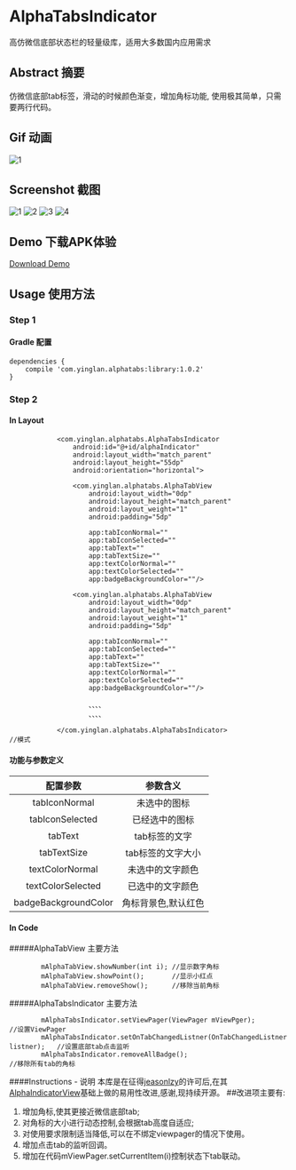 # AlphaTabsIndicator
高仿微信底部状态栏的轻量级库，适用大多数国内应用需求
## Abstract 摘要
仿微信底部tab标签，滑动的时候颜色渐变，增加角标功能, 使用极其简单，只需要两行代码。


## Gif 动画
![1](https://github.com/yingLanNull/AlphaTabsIndicator/blob/master/show/show.gif)

## Screenshot 截图
![1](https://github.com/yingLanNull/AlphaTabsIndicator/blob/master/show/Screenshot1.png)
![2](https://github.com/yingLanNull/AlphaTabsIndicator/blob/master/show/Screenshot2.png)
![3](https://github.com/yingLanNull/AlphaTabsIndicator/blob/master/show/Screenshot3.png)
![4](https://github.com/yingLanNull/AlphaTabsIndicator/blob/master/show/Screenshot4.png)

## Demo 下载APK体验
[Download Demo](https://github.com/yingLanNull/AlphaTabsIndicator/blob/master/show/app-debug.apk)

## Usage 使用方法
### Step 1
#### Gradle 配置
```
dependencies {
    compile 'com.yinglan.alphatabs:library:1.0.2'
}
```

### Step 2

#### In Layout
```
	        <com.yinglan.alphatabs.AlphaTabsIndicator
                android:id="@+id/alphaIndicator"
                android:layout_width="match_parent"
                android:layout_height="55dp"
                android:orientation="horizontal">

                <com.yinglan.alphatabs.AlphaTabView
                    android:layout_width="0dp"
                    android:layout_height="match_parent"
                    android:layout_weight="1"
                    android:padding="5dp"

                    app:tabIconNormal=""
                    app:tabIconSelected=""
                    app:tabText=""
                    app:tabTextSize=""
                    app:textColorNormal=""
                    app:textColorSelected=""
                    app:badgeBackgroundColor=""/>

                <com.yinglan.alphatabs.AlphaTabView
                    android:layout_width="0dp"
                    android:layout_height="match_parent"
                    android:layout_weight="1"
                    android:padding="5dp"

                    app:tabIconNormal=""
                    app:tabIconSelected=""
                    app:tabText=""
                    app:tabTextSize=""
                    app:textColorNormal=""
                    app:textColorSelected=""
                    app:badgeBackgroundColor=""/>

                    、、、、
                    、、、、

            </com.yinglan.alphatabs.AlphaTabsIndicator>                                //模式
```
#### 功能与参数定义

<table>
  <tdead>
    <tr>
      <th align="center">配置参数</th>
      <th align="center">参数含义</th>
    </tr>
  </tdead>
  <tbody>
    <tr>
      <td align="center">tabIconNormal</td>
      <td align="center">未选中的图标</td>
    </tr>
    <tr>
      <td align="center">tabIconSelected</td>
      <td align="center">已经选中的图标</td>
    </tr>
    <tr>
      <td align="center">tabText</td>
      <td align="center">tab标签的文字</td>
    </tr>
    <tr>
      <td align="center">tabTextSize</td>
      <td align="center">tab标签的文字大小</td>
    </tr>
    <tr>
      <td align="center">textColorNormal</td>
      <td align="center">未选中的文字颜色</td>
    </tr>
    <tr>
      <td align="center">textColorSelected</td>
      <td align="center">已选中的文字颜色</td>
    </tr>
    <tr>
        <td align="center">badgeBackgroundColor</td>
        <td align="center">角标背景色,默认红色</td>
     </tr>
  </tbody>
</table>


#### In Code

#####AlphaTabView 主要方法
```
        mAlphaTabView.showNumber(int i); //显示数字角标
        mAlphaTabView.showPoint();       //显示小红点
        mAlphaTabView.removeShow();      //移除当前角标
```

#####AlphaTabsIndicator 主要方法
```
        mAlphaTabsIndicator.setViewPager(ViewPager mViewPger);                     //设置ViewPager
        mAlphaTabsIndicator.setOnTabChangedListner(OnTabChangedListner listner);   //设置底部tab点击监听
        mAlphaTabsIndicator.removeAllBadge();                                      //移除所有tab的角标
```

####Instructions - 说明
本库是在征得[jeasonlzy](https://github.com/jeasonlzy)的许可后,在其[AlphaIndicatorView](https://github.com/jeasonlzy/AlphaIndicatorView)基础上做的易用性改进,感谢,现持续开源。
##改进项主要有:
1. 增加角标,使其更接近微信底部tab;
1. 对角标的大小进行动态控制,会根据tab高度自适应;
1. 对使用要求限制适当降低,可以在不绑定viewpager的情况下使用。
1. 增加点击tab的监听回调。
1. 增加在代码mViewPager.setCurrentItem(i)控制状态下tab联动。

